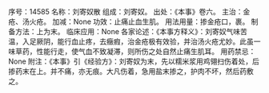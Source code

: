 序号：14585
名称：刘寄奴散
组成：刘寄奴。
出处：《本事》卷六。
主治：金疮、汤火疮。
加减：None
功效：止痛止血生肌。
用法用量：掺金疮口，裹。
制备方法：上为末。
临床应用：None
各家论述：《本事方释义》：刘寄奴气味苦温，入足厥阴，能行血止疼，去癥瘕，治金疮极有效验，并治汤火疮尤妙。此虽一味草药，性能行走，使气血不致凝滞，则所伤之处自然止痛生肌耳。
用药禁忌：None
附注：《本事》引《经验方》：刘寄奴为末，先以糯米浆用鸡翎扫伤着处，后掺药末在上。并不痛，亦无痕。大凡伤着，急用盐末掺之，护肉不坏，然后药敷之。
